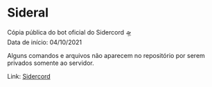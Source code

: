 # Sideral

Cópia pública do bot oficial do Sidercord 🛸<br>
Data de início: 04/10/2021

Alguns comandos e arquivos não aparecem no repositório por serem privados somente ao servidor.

Link: [Sidercord](https://discord.gg/sidercord)
